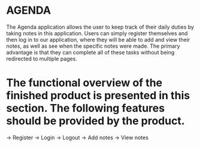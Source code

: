 # AGENDA

The Agenda application allows the user to keep track of their daily duties by taking notes in this application. Users can simply register themselves and then log in to our application, where they will be able to add and view their notes, as well as see when the specific notes were made. The primary advantage is that they can complete all of these tasks without being redirected to multiple pages.

# The functional overview of the finished product is presented in this section. The following features should be provided by the product.
-> Register
-> Login
-> Logout
-> Add notes
-> View notes
